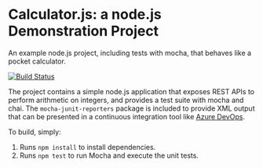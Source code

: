Calculator.js: a node.js Demonstration Project
==============================================
An example node.js project, including tests with mocha, that behaves like
a pocket calculator.

[![Build Status](https://dev.azure.com/devopsaz400temp0530/Integrating%20External%20Source%20Control%20with%20Azure%20Pipelines2/_apis/build/status/devopsaz400temp.calculator?branchName=master)](https://dev.azure.com/devopsaz400temp0530/Integrating%20External%20Source%20Control%20with%20Azure%20Pipelines2/_build/latest?definitionId=7&branchName=master)

The project contains a simple node.js application that exposes REST APIs
to perform arithmetic on integers, and provides a test suite with mocha
and chai.  The `mocha-junit-reporters` package is included to provide XML
output that can be presented in a continuous integration tool like
[Azure DevOps](https://azure.com/devops).

To build, simply:

1. Runs `npm install` to install dependencies.
2. Runs `npm test` to run Mocha and execute the unit tests.

